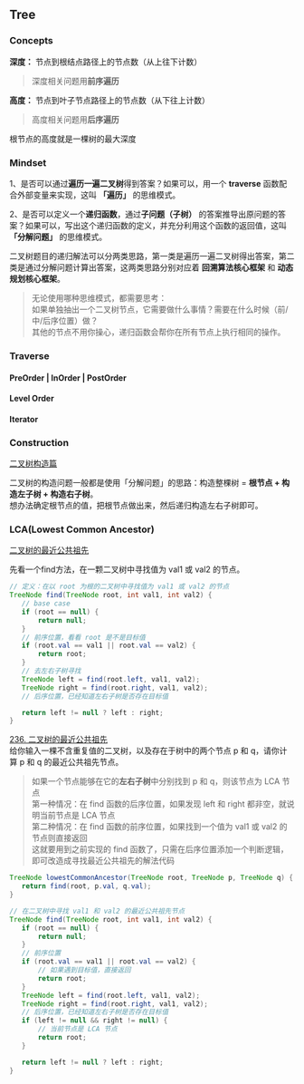 ## Tree

### Concepts
**深度：** 节点到根结点路径上的节点数（从上往下计数）
> 深度相关问题用**前序遍历**

**高度：** 节点到叶子节点路径上的节点数（从下往上计数）
> 高度相关问题用**后序遍历**

根节点的高度就是一棵树的最大深度

### Mindset

1、是否可以通过**遍历一遍二叉树**得到答案？如果可以，用一个 **traverse** 函数配合外部变量来实现，这叫 **「遍历」** 的思维模式。

2、是否可以定义一个**递归函数**，通过**子问题（子树）** 的答案推导出原问题的答案？如果可以，写出这个递归函数的定义，并充分利用这个函数的返回值，这叫 **「分解问题」** 的思维模式。

二叉树题目的递归解法可以分两类思路，第一类是遍历一遍二叉树得出答案，第二类是通过分解问题计算出答案，这两类思路分别对应着 **回溯算法核心框架** 和 **动态规划核心框架**。

> 无论使用哪种思维模式，都需要思考：  
> 如果单独抽出一个二叉树节点，它需要做什么事情？需要在什么时候（前/中/后序位置）做？  
> 其他的节点不用你操心，递归函数会帮你在所有节点上执行相同的操作。

### Traverse

#### PreOrder | InOrder | PostOrder

#### Level Order

#### Iterator

### Construction
[二叉树构造篇](https://labuladong.github.io/algo/2/21/38/)  

二叉树的构造问题一般都是使用「分解问题」的思路：构造整棵树 = **根节点 + 构造左子树 + 构造右子树**。  
想办法确定根节点的值，把根节点做出来，然后递归构造左右子树即可。

### LCA(Lowest Common Ancestor)
[二叉树的最近公共祖先](https://appktavsiei5995.pc.xiaoe-tech.com/detail/i_62987959e4b01a4852072fa5/1)

先看一个find方法，在一颗二叉树中寻找值为 val1 或 val2 的节点。

 ```java
 // 定义：在以 root 为根的二叉树中寻找值为 val1 或 val2 的节点
TreeNode find(TreeNode root, int val1, int val2) {
    // base case
    if (root == null) {
        return null;
    }
    // 前序位置，看看 root 是不是目标值
    if (root.val == val1 || root.val == val2) {
        return root;
    }
    // 去左右子树寻找
    TreeNode left = find(root.left, val1, val2);
    TreeNode right = find(root.right, val1, val2);
    // 后序位置，已经知道左右子树是否存在目标值

    return left != null ? left : right;
}
```
[236. 二叉树的最近公共祖先](https://leetcode.cn/problems/lowest-common-ancestor-of-a-binary-tree/)  
给你输入一棵不含重复值的二叉树，以及存在于树中的两个节点 p 和 q，请你计算 p 和 q 的最近公共祖先节点。
 > 如果一个节点能够在它的**左右子树**中分别找到 p 和 q，则该节点为 LCA 节点  
 > 第一种情况：在 find 函数的后序位置，如果发现 left 和 right 都非空，就说明当前节点是 LCA 节点   
 > 第二种情况：在 find 函数的前序位置，如果找到一个值为 val1 或 val2 的节点则直接返回   
 > 这就要用到之前实现的 find 函数了，只需在后序位置添加一个判断逻辑，即可改造成寻找最近公共祖先的解法代码
 
 ```java
 TreeNode lowestCommonAncestor(TreeNode root, TreeNode p, TreeNode q) {
    return find(root, p.val, q.val);
}

// 在二叉树中寻找 val1 和 val2 的最近公共祖先节点
TreeNode find(TreeNode root, int val1, int val2) {
    if (root == null) {
        return null;
    }
    // 前序位置
    if (root.val == val1 || root.val == val2) {
        // 如果遇到目标值，直接返回
        return root;
    }
    TreeNode left = find(root.left, val1, val2);
    TreeNode right = find(root.right, val1, val2);
    // 后序位置，已经知道左右子树是否存在目标值
    if (left != null && right != null) {
        // 当前节点是 LCA 节点
        return root;
    }

    return left != null ? left : right;
}
 ```
